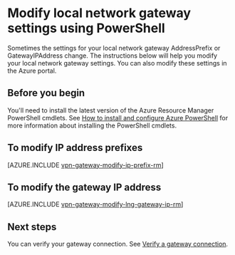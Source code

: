 <properties
    pageTitle="Modify local network gateway IP address prefixes and gateway IP | Azure"
    description="This article walks you through changing IP address prefixes for your local network gateway"
    services="vpn-gateway"
    documentationcenter="na"
    author="cherylmc"
    manager="carmonm"
    editor=""
    tags="azure-resource-manager" />
<tags
    ms.assetid="8c7db48f-d09a-44e7-836f-1fb6930389df"
    ms.service="vpn-gateway"
    ms.devlang="na"
    ms.topic="article"
    ms.tgt_pltfrm="na"
    ms.workload="infrastructure-services"
    ms.date="08/08/2016"
    wacn.date=""
    ms.author="cherylmc" />

# Modify local network gateway settings using PowerShell
Sometimes the settings for your local network gateway AddressPrefix or GatewayIPAddress change. The instructions below will help you modify your local network gateway settings. You can also modify these settings in the Azure portal.

## Before you begin
You'll need to install the latest version of the Azure Resource Manager PowerShell cmdlets. See [How to install and configure Azure PowerShell](/documentation/articles/powershell-install-configure/) for more information about installing the PowerShell cmdlets.

## To modify IP address prefixes
[AZURE.INCLUDE [vpn-gateway-modify-ip-prefix-rm](../../includes/vpn-gateway-modify-ip-prefix-rm-include.md)]

## To modify the gateway IP address
[AZURE.INCLUDE [vpn-gateway-modify-lng-gateway-ip-rm](../../includes/vpn-gateway-modify-lng-gateway-ip-rm-include.md)]

## Next steps
You can verify your gateway connection. See [Verify a gateway connection](/documentation/articles/vpn-gateway-verify-connection-resource-manager/).

